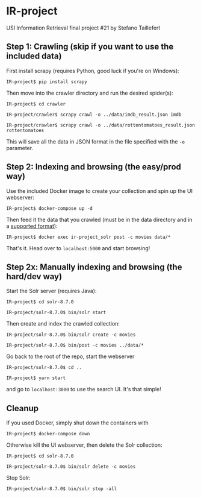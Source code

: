 # IR-project
USI Information Retrieval final project #21 by Stefano Taillefert

## Step 1: Crawling (skip if you want to use the included data)
First install scrapy (requires Python, good luck if you're on Windows):

```console
IR-project$ pip install scrapy
```

Then move into the crawler directory and run the desired spider(s):

```console
IR-project$ cd crawler
```

```console
IR-project/crawler$ scrapy crawl -o ../data/imdb_result.json imdb
```

```console
IR-project/crawler$ scrapy crawl -o ../data/rottentomatoes_result.json rottentomatoes
```

This will save all the data in JSON format in the file specified with the `-o` parameter.


## Step 2: Indexing and browsing (the easy/prod way)

Use the included Docker image to create your collection and spin up the UI webserver:

```console
IR-project$ docker-compose up -d
```

Then feed it the data that you crawled (must be in the data directory and in 
a [supported format](https://lucene.apache.org/solr/guide/6_6/post-tool.html)):

```console
IR-project$ docker exec ir-project_solr post -c movies data/*
```

That's it. Head over to `localhost:5000` and start browsing!


## Step 2x: Manually indexing and browsing (the hard/dev way)

Start the Solr server (requires Java):

```console
IR-project$ cd solr-8.7.0
```

```console
IR-project/solr-8.7.0$ bin/solr start
```

Then create and index the crawled collection:

```console
IR-project/solr-8.7.0$ bin/solr create -c movies
```

```console
IR-project/solr-8.7.0$ bin/post -c movies ../data/*
```

Go back to the root of the repo, start the webserver

```console
IR-project/solr-8.7.0$ cd ..
```

```console
IR-project$ yarn start
```

and go to `localhost:3000` to use the search UI. It's that simple!


## Cleanup

If you used Docker, simply shut down the containers with

```console
IR-project$ docker-compose down
```

Otherwise kill the UI webserver, then delete the Solr collection:

```console
IR-project$ cd solr-8.7.0
```

```console
IR-project/solr-8.7.0$ bin/solr delete -c movies
```

Stop Solr:

```console
IR-project/solr-8.7.0$ bin/solr stop -all
```
